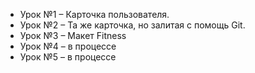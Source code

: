 
  <ul>
    <li>Урок №1 – Карточка пользователя.</li>
    <li>Урок №2 – Та же карточка, но залитая с помощь Git.</li>
    <li>Урок №3 – Макет Fitness</li>
    <li>Урок №4 – в процессе</li>
    <li>Урок №5 – в процессе</li>
  </ul>
